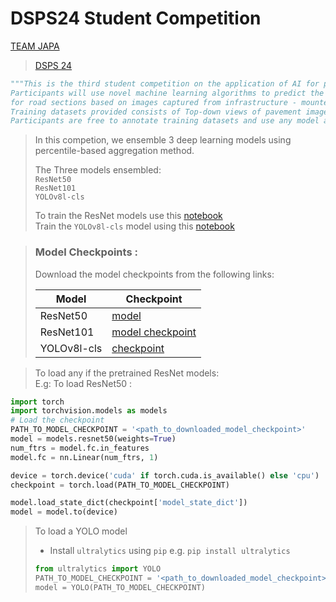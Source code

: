 # DSPS24 Student Competition

[TEAM JAPA](https://dsps-1e998.web.app/leaderboard)
> [DSPS 24](https://dsps-1e998.web.app/)
```python
"""This is the third student competition on the application of AI for pavement condition monitoring.
Participants will use novel machine learning algorithms to predict the pavement condition index (PCI)
for road sections based on images captured from infrastructure - mounted sensors. 
Training datasets provided consists of Top-down views of pavement image data and corresponding pavement condition indices. 
Participants are free to annotate training datasets and use any model architecture to predict the PCI of the road section."""
```

> In this competion, we ensemble 3 deep learning models using percentile-based aggregation method.
> 
> The Three models ensembled: <br>
> ```ResNet50``` <br>
> ```ResNet101``` <br>
> `YOLOv8l-cls` <br>
>
>To train the ResNet models use this [notebook](https://github.com/Blessing988/DSPS24/blob/main/Train-ResNet-Model-DSPS24.ipynb) <br>
> Train the ```YOLOv8l-cls``` model using this [notebook](https://github.com/Blessing988/DSPS24/blob/main/Train-YOLOv8-cls-model-DSPS24.ipynb)


> ### Model Checkpoints :
> Download the model checkpoints from the following links: <br>
>
>|Model|Checkpoint|
>|------|----------|
>|ResNet50|[model](https://drive.google.com/file/d/1Jk10bgNx9w4FoJJDi-F2nS6kUhRR_Iv3/view?usp=drive_link)|
> |ResNet101|[model checkpoint](https://drive.google.com/file/d/1oP1R2Cm2HhPaMae-LuyoWyfIvMGoG6oW/view?usp=sharing)|
> |YOLOv8l-cls|[checkpoint](https://drive.google.com/file/d/1q9hR1XHXMjwb68VOOM83ZZBYNnOj2MvR/view?usp=drive_link)|

> To load any if the pretrained ResNet models: <br>
>E.g: To load ResNet50 : <br>

```python
import torch
import torchvision.models as models
# Load the checkpoint
PATH_TO_MODEL_CHECKPOINT = '<path_to_downloaded_model_checkpoint>'
model = models.resnet50(weights=True)
num_ftrs = model.fc.in_features
model.fc = nn.Linear(num_ftrs, 1)

device = torch.device('cuda' if torch.cuda.is_available() else 'cpu')
checkpoint = torch.load(PATH_TO_MODEL_CHECKPOINT)

model.load_state_dict(checkpoint['model_state_dict'])
model = model.to(device)
```
>
> To load a YOLO model
>- Install ```ultralytics``` using `pip` e.g. ```pip install ultralytics```
>```python
>from ultralytics import YOLO
>PATH_TO_MODEL_CHECKPOINT = '<path_to_downloaded_model_checkpoint>'
>model = YOLO(PATH_TO_MODEL_CHECKPOINT)
  


